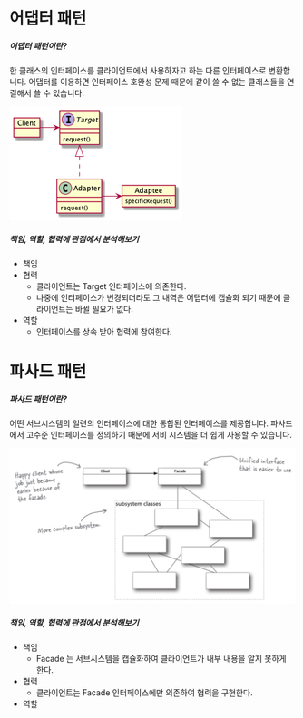# 어댑터 패턴

##### 어댑터 패턴이란?

한 클래스의 인터페이스를 클라이언트에서 사용하자고 하는 다른 인터페이스로 변환합니다. 어댑터를 이용하면 인터페이스 호완성 문제 때문에 같이 쓸 수 없는 클래스들을 연결해서 쓸 수 있습니다.

![img.png](img.png)

##### 책임, 역할, 협력에 관점에서 분석해보기

- 책임
- 협력
    - 클라이언트는 Target 인터페이스에 의존한다.
    - 나중에 인터페이스가 변경되더라도 그 내역은 어댑터에 캡슐화 되기 때문에 클라이언트는 바뀔 필요가 없다.
- 역할
    - 인터페이스를 상속 받아 협력에 참여한다.

# 파사드 패턴

##### 파사드 패턴이란?

어떤 서브시스템의 일련의 인터페이스에 대한 통합된 인터페이스를 제공합니다. 파사드에서 고수준 인터페이스를 정의하기 때문에 서비 시스템을 더 쉽게 사용할 수 있습니다.

![img_1.png](img_1.png)

##### 책임, 역할, 협력에 관점에서 분석해보기

- 책임
  - Facade 는 서브시스템을 캡슐화하여 클라이언트가 내부 내용을 알지 못하게 한다.
- 협력
  - 클라이언트는 Facade 인터페이스에만 의존하여 협력을 구현한다. 
- 역할
